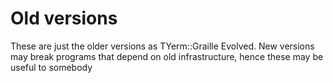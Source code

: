 # Old versions

These are just the older versions as TYerm::Graille Evolved.
New versions may break programs that depend on old infrastructure, hence these may be useful to somebody
